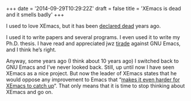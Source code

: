 +++
date = '2014-09-29T10:29:22Z'
draft = false
title = 'XEmacs is dead and it smells badly'
+++


I used to love XEmacs, but it has been [declared
dead](https://steve-yegge.blogspot.com/2008/04/xemacs-is-dead-long-live-xemacs.html) years ago.

I used it to write papers and several programs. I even used it to write my Ph.D. thesis. I have read and appreciated jwz [tirade](https://www.jwz.org/doc/lemacs.html) against GNU Emacs, and I think he’s right.

Anyway, some years ago (I think about 10 years ago) I switched back to GNU Emacs and I’ve never looked back. Still, up until now I have seen XEmacs as a nice project. But now the leader of XEmacs states that he would oppose any improvement to Emacs that “[makes it even harder for XEmacs to catch up](https://lists.gnu.org/archive/html/emacs-devel/2014-09/msg00460.html)“. That only means that it is time to stop thinking about XEmacs and go on.
